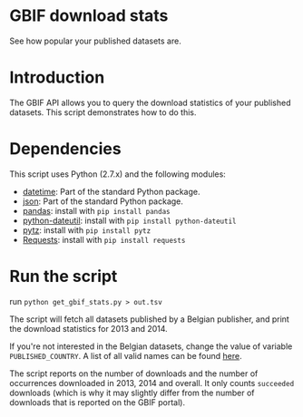 # GBIF download stats

See how popular your published datasets are.

# Introduction

The GBIF API allows you to query the download statistics of your published datasets. This script demonstrates how to do this.

# Dependencies

This script uses Python (2.7.x) and the following modules:

- [datetime](https://docs.python.org/2.7/library/datetime.html): Part of the standard Python package.
- [json](https://docs.python.org/2/library/json.html): Part of the standard Python package.
- [pandas](http://pandas.pydata.org/): install with `pip install pandas`
- [python-dateutil](http://labix.org/python-dateutil): install with `pip install python-dateutil`
- [pytz](http://pytz.sourceforge.net/): install with `pip install pytz`
- [Requests](http://docs.python-requests.org/en/latest/): install with `pip install requests`

# Run the script

run `python get_gbif_stats.py > out.tsv`

The script will fetch all datasets published by a Belgian publisher, and print the download statistics for 2013 and 2014.

If you're not interested in the Belgian datasets, change the value of variable `PUBLISHED_COUNTRY`. A list of all valid names can be found [here](http://www.gbif.org/country).

The script reports on the number of downloads and the number of occurrences downloaded in 2013, 2014 and overall. It only counts `succeeded` downloads (which is why it may slightly differ from the number of downloads that is reported on the GBIF portal).
